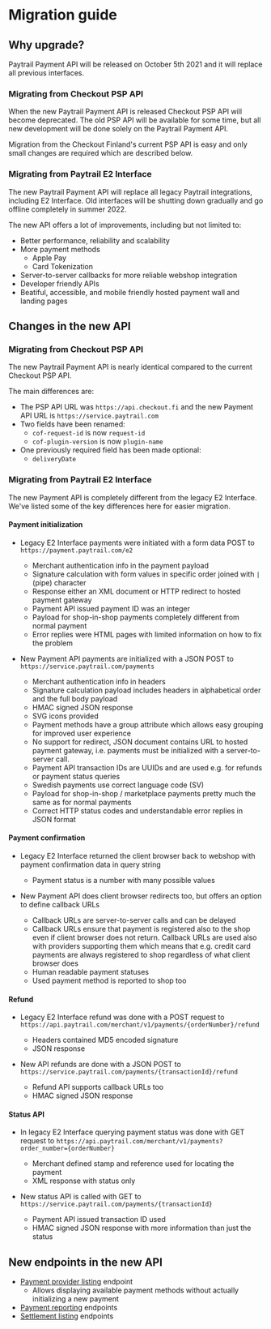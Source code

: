 # Migration guide

## Why upgrade?

Paytrail Payment API will be released on October 5th 2021 and it will replace all previous interfaces.

### Migrating from Checkout PSP API

When the new Paytrail Payment API is released Checkout PSP API will become deprecated. The old PSP API will be available for some time, but all new development will be done solely on the Paytrail Payment API.

Migration from the Checkout Finland's current PSP API is easy and only small changes are required which are described below.

### Migrating from Paytrail E2 Interface

The new Paytrail Payment API will replace all legacy Paytrail integrations, including E2 Interface. Old interfaces will be shutting down gradually and go offline completely in summer 2022.

The new API offers a lot of improvements, including but not limited to:

- Better performance, reliability and scalability
- More payment methods
  - Apple Pay
  - Card Tokenization
- Server-to-server callbacks for more reliable webshop integration
- Developer friendly APIs
- Beatiful, accessible, and mobile friendly hosted payment wall and landing pages

## Changes in the new API

### Migrating from Checkout PSP API

The new Paytrail Payment API is nearly identical compared to the current Checkout PSP API. 

The main differences are:
- The PSP API URL was `https://api.checkout.fi` and the new Payment API URL is `https://service.paytrail.com`
- Two fields have been renamed:
  - `cof-request-id` is now `request-id`
  - `cof-plugin-version` is now `plugin-name`
- One previously required field has been made optional:
  - `deliveryDate`

### Migrating from Paytrail E2 Interface

The new Payment API is completely different from the legacy E2 Interface. We've listed some of the key differences here for easier migration.

#### Payment initialization

- Legacy E2 Interface payments were initiated with a form data POST to `https://payment.paytrail.com/e2`
  - Merchant authentication info in the payment payload
  - Signature calculation with form values in specific order joined with  `|` (pipe) character
  - Response either an XML document or HTTP redirect to hosted payment gateway
  - Payment API issued payment ID was an integer
  - Payload for shop-in-shop payments completely different from normal payment
  - Error replies were HTML pages with limited information on how to fix the problem

- New Payment API payments are initialized with a JSON POST to `https://service.paytrail.com/payments`
  - Merchant authentication info in headers
  - Signature calculation payload includes headers in alphabetical order and the full body payload
  - HMAC signed JSON response
  - SVG icons provided
  - Payment methods have a group attribute which allows easy grouping for improved user experience
  - No support for redirect, JSON document contains URL to hosted payment gateway, i.e. payments must be initialized with a server-to-server call.
  - Payment API transaction IDs are UUIDs and are used e.g. for refunds or payment status queries
  - Swedish payments use correct language code (SV)
  - Payload for shop-in-shop / marketplace payments pretty much the same as for normal payments
  - Correct HTTP status codes and understandable error replies in JSON format

#### Payment confirmation

- Legacy E2 Interface returned the client browser back to webshop with payment confirmation data in query string
  - Payment status is a number with many possible values

- New Payment API does client browser redirects too, but offers an option to define callback URLs
  - Callback URLs are server-to-server calls and can be delayed
  - Callback URLs ensure that payment is registered also to the shop even if client browser does not return. Callback URLs are used also with providers supporting them which means that e.g. credit card payments are always registered to shop regardless of what client browser does
  - Human readable payment statuses
  - Used payment method is reported to shop too

#### Refund

- Legacy E2 Interface refund was done with a POST request to `https://api.paytrail.com/merchant/v1/payments/{orderNumber}/refund`
  - Headers contained MD5 encoded signature
  - JSON response

- New API refunds are done with a JSON POST to `https://service.paytrail.com/payments/{transactionId}/refund`
  - Refund API supports callback URLs too
  - HMAC signed JSON response

#### Status API

- In legacy E2 Interface querying payment status was done with GET request to `https://api.paytrail.com/merchant/v1/payments?order_number={orderNumber}`
  - Merchant defined stamp and reference used for locating the payment
  - XML response with status only

- New status API is called with GET to `https://service.paytrail.com/payments/{transactionId}`
  - Payment API issued transaction ID used
  - HMAC signed JSON response with more information than just the status

## New endpoints in the new API

- [Payment provider listing](/#list-providers) endpoint
  - Allows displaying available payment methods without actually initializing a new payment
- [Payment reporting](/#payment-reports) endpoints
- [Settlement listing](/#settlements) endpoints
